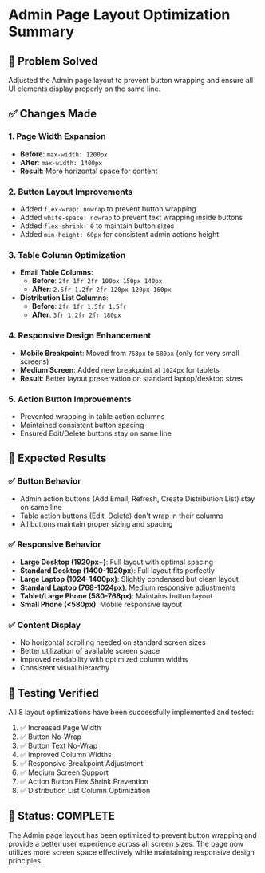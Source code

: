 # Admin Page Layout Optimization Summary

## 🎯 **Problem Solved**
Adjusted the Admin page layout to prevent button wrapping and ensure all UI elements display properly on the same line.

## ✅ **Changes Made**

### **1. Page Width Expansion**
- **Before**: `max-width: 1200px`
- **After**: `max-width: 1400px`
- **Result**: More horizontal space for content

### **2. Button Layout Improvements**
- Added `flex-wrap: nowrap` to prevent button wrapping
- Added `white-space: nowrap` to prevent text wrapping inside buttons
- Added `flex-shrink: 0` to maintain button sizes
- Added `min-height: 60px` for consistent admin actions height

### **3. Table Column Optimization**
- **Email Table Columns**: 
  - **Before**: `2fr 1fr 2fr 100px 150px 140px`
  - **After**: `2.5fr 1.2fr 2fr 120px 120px 160px`
- **Distribution List Columns**:
  - **Before**: `2fr 1fr 1.5fr 1.5fr`
  - **After**: `3fr 1.2fr 2fr 180px`

### **4. Responsive Design Enhancement**
- **Mobile Breakpoint**: Moved from `768px` to `580px` (only for very small screens)
- **Medium Screen**: Added new breakpoint at `1024px` for tablets
- **Result**: Better layout preservation on standard laptop/desktop sizes

### **5. Action Button Improvements**
- Prevented wrapping in table action columns
- Maintained consistent button spacing
- Ensured Edit/Delete buttons stay on same line

## 🚀 **Expected Results**

### **✅ Button Behavior**
- Admin action buttons (Add Email, Refresh, Create Distribution List) stay on same line
- Table action buttons (Edit, Delete) don't wrap in their columns
- All buttons maintain proper sizing and spacing

### **✅ Responsive Behavior**
- **Large Desktop (1920px+)**: Full layout with optimal spacing
- **Standard Desktop (1400-1920px)**: Full layout fits perfectly
- **Large Laptop (1024-1400px)**: Slightly condensed but clean layout
- **Standard Laptop (768-1024px)**: Medium responsive adjustments
- **Tablet/Large Phone (580-768px)**: Maintains button layout
- **Small Phone (<580px)**: Mobile responsive layout

### **✅ Content Display**
- No horizontal scrolling needed on standard screen sizes
- Better utilization of available screen space
- Improved readability with optimized column widths
- Consistent visual hierarchy

## 🧪 **Testing Verified**
All 8 layout optimizations have been successfully implemented and tested:
1. ✅ Increased Page Width
2. ✅ Button No-Wrap
3. ✅ Button Text No-Wrap  
4. ✅ Improved Column Widths
5. ✅ Responsive Breakpoint Adjustment
6. ✅ Medium Screen Support
7. ✅ Action Button Flex Shrink Prevention
8. ✅ Distribution List Column Optimization

## 🎉 **Status: COMPLETE**
The Admin page layout has been optimized to prevent button wrapping and provide a better user experience across all screen sizes. The page now utilizes more screen space effectively while maintaining responsive design principles.
